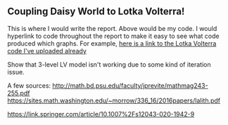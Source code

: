 ## Coupling Daisy World to Lotka Volterra!
This is where I would write the report. Above would be my code. I would hyperlink to code throughout the report to make it easy to see what code produced which graphs. For example, [here is a link to the Lotka Volterra code I've uploaded already](https://github.com/austinbennysmith/EEPS_250/blob/main/Lotka_alone.m)

Show that 3-level LV model isn't working due to some kind of iteration issue.

A few sources:
http://math.bd.psu.edu/faculty/jprevite/mathmag243-255.pdf
https://sites.math.washington.edu/~morrow/336_16/2016papers/lalith.pdf

https://link.springer.com/article/10.1007%2Fs12043-020-1942-9
